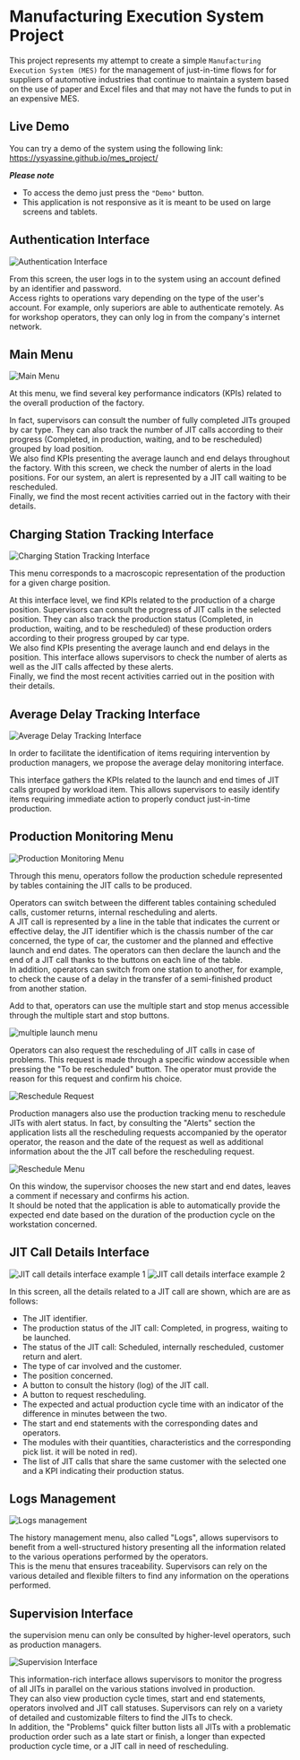 # Manufacturing Execution System Project

This project represents my attempt to create a simple `Manufacturing Execution System (MES)` for the management of just-in-time flows for for suppliers of automotive industries that continue to maintain a system based on the use of paper and Excel files and that may not have the funds to put in an expensive MES.

## Live Demo

You can try a demo of the system using the following link:
https://ysyassine.github.io/mes_project/

**_Please note_**

- To access the demo just press the `"Demo"` button.
- This application is not responsive as it is meant to be used on large screens and tablets.

## Authentication Interface

<img src="./readme_assets/LoginScreen.png" alt="Authentication Interface" >

From this screen, the user logs in to the system using an account defined by an identifier and password.\
Access rights to operations vary depending on the type of the user's account. For example, only superiors are able to authenticate remotely. As for workshop operators, they can only log in from the company's internet network.

## Main Menu

<img src="./readme_assets/MainMenu.png" alt="Main Menu" >

At this menu, we find several key performance indicators (KPIs) related to the overall production of the factory.

In fact, supervisors can consult the number of fully completed JITs grouped by car type. They can also track the number of JIT calls according to their progress (Completed, in production, waiting, and to be rescheduled) grouped by load position.\
We also find KPIs presenting the average launch and end delays throughout the factory.
With this screen, we check the number of alerts in the load positions. For our system, an alert is represented by a JIT call waiting to be rescheduled.\
Finally, we find the most recent activities carried out in the factory with their details.

## Charging Station Tracking Interface

<img src="./readme_assets/CharginStation.png" alt="Charging Station Tracking Interface" >

This menu corresponds to a macroscopic representation of the production for a given charge position.

At this interface level, we find KPIs related to the production of a charge position. Supervisors can consult the progress of JIT calls in the selected position. They can also track the production status (Completed, in production, waiting, and to be rescheduled) of these production orders according to their progress grouped by car type.\
We also find KPIs presenting the average launch and end delays in the position. This interface allows supervisors to check the number of alerts as well as the JIT calls affected by these alerts.\
Finally, we find the most recent activities carried out in the position with their details.

## Average Delay Tracking Interface

<img src="./readme_assets/AverageDelays.png" alt="Average Delay Tracking Interface" >

In order to facilitate the identification of items requiring intervention by production managers, we propose the average delay monitoring interface.

This interface gathers the KPIs related to the launch and end times of JIT calls grouped by workload item. This allows supervisors to easily identify items requiring immediate action to properly conduct just-in-time production.

## Production Monitoring Menu

<img src="./readme_assets/ProductionMonitoringMenu.png" alt="Production Monitoring Menu" >

Through this menu, operators follow the production schedule represented by tables containing the JIT calls to be produced.

Operators can switch between the different tables containing scheduled calls, customer returns, internal rescheduling and alerts.\
A JIT call is represented by a line in the table that indicates the current or effective delay, the JIT identifier which is the chassis number of the car concerned, the type of car, the customer and the planned and effective launch and end dates. The operators can then declare the launch and the end of a JIT call thanks to the buttons on each line of the table.\
In addition, operators can switch from one station to another, for example, to check the cause of a delay in the transfer of a semi-finished product from another station.

Add to that, operators can use the multiple start and stop menus accessible through the multiple start and stop buttons.

<img src="./readme_assets/MultipleLaunchMenu.png" alt="multiple launch menu" >

Operators can also request the rescheduling of JIT calls in case of problems. This request is made through a specific window accessible when pressing the "To be rescheduled" button. The operator must provide the reason for this request and confirm his choice.

<img src="./readme_assets/RescheduleRequest.png" alt="Reschedule Request" >

Production managers also use the production tracking menu to reschedule JITs with alert status. In fact, by consulting the "Alerts" section the application lists all the rescheduling requests accompanied by the operator operator, the reason and the date of the request as well as additional information about the the JIT call before the rescheduling request.

<img src="./readme_assets/RescheduleMenu.png" alt="Reschedule Menu" >

On this window, the supervisor chooses the new start and end dates, leaves a comment if necessary and confirms his action.\
It should be noted that the application is able to automatically provide the expected end date based on the duration of the production cycle on the workstation concerned.

## JIT Call Details Interface

<img src="./readme_assets/DetailsInterface.png" alt="JIT call details interface example 1" >

<img src="./readme_assets/DetailsInterfaceAlert.png" alt="JIT call details interface example 2" >

In this screen, all the details related to a JIT call are shown, which are are as follows:

- The JIT identifier.
- The production status of the JIT call: Completed, in progress, waiting to be launched.
- The status of the JIT call: Scheduled, internally rescheduled, customer return and alert.
- The type of car involved and the customer.
- The position concerned.
- A button to consult the history (log) of the JIT call.
- A button to request rescheduling.
- The expected and actual production cycle time with an indicator of the difference in minutes between the two.
- The start and end statements with the corresponding dates and operators.
- The modules with their quantities, characteristics and the corresponding pick list. it will be noted in red).
- The list of JIT calls that share the same customer with the selected one and a KPI indicating their production status.

## Logs Management

<img src="./readme_assets/LogsManagement.png" alt="Logs management" >

The history management menu, also called "Logs", allows supervisors to benefit from a well-structured history presenting all the information related to the various operations performed by the operators.\
This is the menu that ensures traceability. Supervisors can rely on the various detailed and flexible filters to find any information on the operations performed.

## Supervision Interface

the supervision menu can only be consulted by higher-level operators, such as production managers.

<img src="./readme_assets/SupervisionInterface.png" alt="Supervision Interface" >

This information-rich interface allows supervisors to monitor the progress of all JITs in parallel on the various stations involved in production.\
They can also view production cycle times, start and end statements, operators involved and JIT call statuses. Supervisors can rely on a variety of detailed and customizable filters to find the JITs to check.\
In addition, the "Problems" quick filter button lists all JITs with a problematic production order such as a late start or finish, a longer than expected production cycle time, or a JIT call in need of rescheduling.
